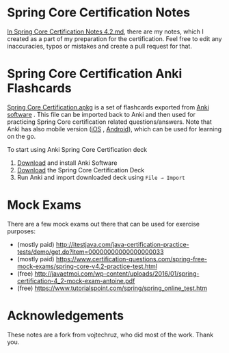 # Spring Core Certification Notes
[In Spring Core Certification Notes 4.2.md](https://github.com/tbuttler/spring-core-cert-notes-4.2/blob/master/Spring%20Core%20Certification%20Notes%204.2.md), there are my notes, which I created as a part of my preparation for the certification. Feel free to edit any inaccuracies,
typos or mistakes and create a pull request for that.

# Spring Core Certification Anki Flashcards
[Spring Core Certification.apkg](https://github.com/tbuttler/spring-core-cert-notes-4.2/blob/master/Spring%20Core%20Certification.apkg) is a set of flashcards exported from [Anki software](http://ankisrs.net/) .
This file can be imported back to Anki and then used for practicing Spring Core certification related questions/answers.
Note that Anki has also mobile version ([iOS](https://itunes.apple.com/us/app/ankimobile-flashcards/id373493387?mt=8&ign-mpt=uo%3D4) , [Android](https://play.google.com/store/apps/details?id=com.ichi2.anki)), which can be used for learning on the go.

To start using Anki Spring Core Certification deck

1. [Download](http://ankisrs.net/) and install Anki Software
2. [Download](https://github.com/tbuttler/spring-core-cert-notes-4.2/raw/master/Spring%20Core%20Certification.apkg) the Spring Core Certification Deck
3. Run Anki and import downloaded deck using `File → Import`

# Mock Exams

There are a few mock exams out there that can be used for exercise purposes:

* (mostly paid) http://itestjava.com/java-certification-practice-tests/demo/get.do?item=00000000000000000033 
* (mostly paid) https://www.certification-questions.com/spring-free-mock-exams/spring-core-v4.2-practice-test.html 
* (free) http://javaetmoi.com/wp-content/uploads/2016/01/spring-certification-4_2-mock-exam-antoine.pdf 
* (free) https://www.tutorialspoint.com/spring/spring_online_test.htm 

# Acknowledgements

These notes are a fork from vojtechruz, who did most of the work. Thank you.

